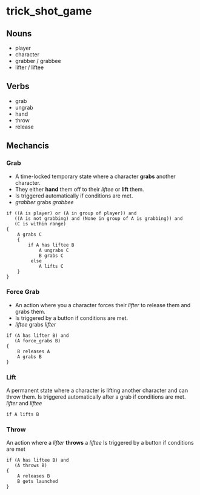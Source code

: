 # trick_shot_game

## Nouns

- player
- character
- grabber / grabbee
- lifter / liftee

## Verbs

- grab
- ungrab
- hand
- throw
- release

## Mechancis

### Grab

- A time-locked temporary state where a character **grabs** another character.
- They either **hand** them off to their _liftee_ or **lift** them.
- Is triggered automatically if conditions are met.
- _grabber_ grabs _grabbee_
```
if ((A is player) or (A in group of player)) and 
   ((A is not grabbing) and (None in group of A is grabbing)) and 
   (C is within range) 
{
    A grabs C
    {
        if A has liftee B
            A ungrabs C
            B grabs C
         else
            A lifts C
    }
}
```

### Force Grab
- An action where you a character forces their _lifter_ to release them and grabs them.
- Is triggered by a button if conditions are met.
- _liftee_ grabs _lifter_
```
if (A has lifter B) and
   (A force_grabs B) 
{
    B releases A
    A grabs B
}
```

### Lift
A permanent state where a character is lifting another character and can throw them.
Is triggered automatically after a grab if conditions are met.
_lifter_ and _liftee_
```
if A lifts B
```

### Throw
An action where a _lifter_ **throws** a _liftee_
Is triggered by a button if conditions are met
```
if (A has liftee B) and
   (A throws B)
{
    A releases B
    B gets launched
}
```
